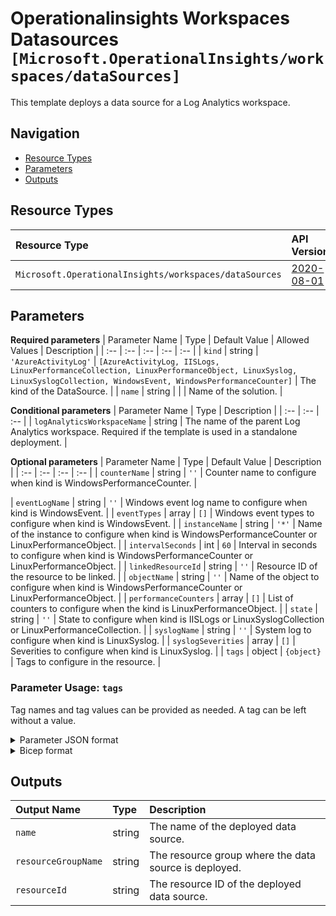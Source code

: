 # Operationalinsights Workspaces Datasources `[Microsoft.OperationalInsights/workspaces/dataSources]`

This template deploys a data source for a Log Analytics workspace.

## Navigation

- [Resource Types](#Resource-Types)
- [Parameters](#Parameters)
- [Outputs](#Outputs)

## Resource Types

| Resource Type | API Version |
| :-- | :-- |
| `Microsoft.OperationalInsights/workspaces/dataSources` | [2020-08-01](https://docs.microsoft.com/en-us/azure/templates/Microsoft.OperationalInsights/2020-08-01/workspaces/dataSources) |

## Parameters

**Required parameters**
| Parameter Name | Type | Default Value | Allowed Values | Description |
| :-- | :-- | :-- | :-- | :-- |
| `kind` | string | `'AzureActivityLog'` | `[AzureActivityLog, IISLogs, LinuxPerformanceCollection, LinuxPerformanceObject, LinuxSyslog, LinuxSyslogCollection, WindowsEvent, WindowsPerformanceCounter]` | The kind of the DataSource. |
| `name` | string |  |  | Name of the solution. |

**Conditional parameters**
| Parameter Name | Type | Description |
| :-- | :-- | :-- |
| `logAnalyticsWorkspaceName` | string | The name of the parent Log Analytics workspace. Required if the template is used in a standalone deployment. |

**Optional parameters**
| Parameter Name | Type | Default Value | Description |
| :-- | :-- | :-- | :-- |
| `counterName` | string | `''` | Counter name to configure when kind is WindowsPerformanceCounter. |

| `eventLogName` | string | `''` | Windows event log name to configure when kind is WindowsEvent. |
| `eventTypes` | array | `[]` | Windows event types to configure when kind is WindowsEvent. |
| `instanceName` | string | `'*'` | Name of the instance to configure when kind is WindowsPerformanceCounter or LinuxPerformanceObject. |
| `intervalSeconds` | int | `60` | Interval in seconds to configure when kind is WindowsPerformanceCounter or LinuxPerformanceObject. |
| `linkedResourceId` | string | `''` | Resource ID of the resource to be linked. |
| `objectName` | string | `''` | Name of the object to configure when kind is WindowsPerformanceCounter or LinuxPerformanceObject. |
| `performanceCounters` | array | `[]` | List of counters to configure when the kind is LinuxPerformanceObject. |
| `state` | string | `''` | State to configure when kind is IISLogs or LinuxSyslogCollection or LinuxPerformanceCollection. |
| `syslogName` | string | `''` | System log to configure when kind is LinuxSyslog. |
| `syslogSeverities` | array | `[]` | Severities to configure when kind is LinuxSyslog. |
| `tags` | object | `{object}` | Tags to configure in the resource. |


### Parameter Usage: `tags`

Tag names and tag values can be provided as needed. A tag can be left without a value.

<details>

<summary>Parameter JSON format</summary>

```json
"tags": {
    "value": {
        "Environment": "Non-Prod",
        "Contact": "test.user@testcompany.com",
        "PurchaseOrder": "1234",
        "CostCenter": "7890",
        "ServiceName": "DeploymentValidation",
        "Role": "DeploymentValidation"
    }
}
```

</details>

<details>

<summary>Bicep format</summary>

```bicep
tags: {
    Environment: 'Non-Prod'
    Contact: 'test.user@testcompany.com'
    PurchaseOrder: '1234'
    CostCenter: '7890'
    ServiceName: 'DeploymentValidation'
    Role: 'DeploymentValidation'
}
```

</details>
<p>

## Outputs

| Output Name | Type | Description |
| :-- | :-- | :-- |
| `name` | string | The name of the deployed data source. |
| `resourceGroupName` | string | The resource group where the data source is deployed. |
| `resourceId` | string | The resource ID of the deployed data source. |